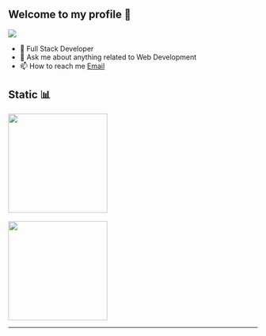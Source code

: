 ## **Welcome to my profile 👋**

<img align="center" src="https://discord.c99.nl/widget/theme-1/417332680758394880.png"/> 

- 🦾 Full Stack Developer
- 💬 Ask me about anything related to Web Development
- 📫 How to reach me [Email](mailto:aycs963@gmail.com)

## **Static 📊**

<a href="https://discord.com/invite/gravitybot">
  <img align="center" height="200px" src="https://github-readme-stats.vercel.app/api?username=i-tsx&show_icons=true&theme=tokyonight" />
</a>
<br><br>
<a href="https://discord.com/invite/gravitybot">
  <img align="center" height="200px" src="https://github-readme-stats.vercel.app/api/top-langs/?username=i-tsx&layout=compact&theme=tokyonight" />
</a>

---
